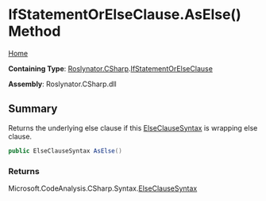 <a name="_top"></a>

# IfStatementOrElseClause\.AsElse\(\) Method

[Home](../../../../README.md#_top)

**Containing Type**: [Roslynator.CSharp](../../README.md#_top)\.[IfStatementOrElseClause](../README.md#_top)

**Assembly**: Roslynator\.CSharp\.dll

## Summary

Returns the underlying else clause if this [ElseClauseSyntax](https://docs.microsoft.com/en-us/dotnet/api/microsoft.codeanalysis.csharp.syntax.elseclausesyntax) is wrapping else clause\.

```csharp
public ElseClauseSyntax AsElse()
```

### Returns

Microsoft\.CodeAnalysis\.CSharp\.Syntax\.[ElseClauseSyntax](https://docs.microsoft.com/en-us/dotnet/api/microsoft.codeanalysis.csharp.syntax.elseclausesyntax)

